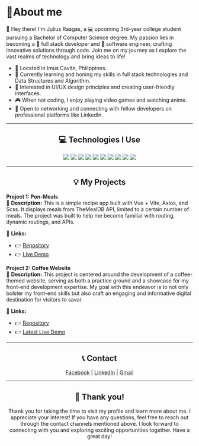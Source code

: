 <h1 align="left">📝About me</h1>
<p align="left">👋 Hey there! I'm Julius Raagas, a 💻 upcoming 3rd-year college student pursuing a Bachelor of Computer Science degree. My passion lies in becoming a 🚀 full stack developer and 🌟 software engineer, crafting innovative solutions through code. Join me on my journey as I explore the vast realms of technology and bring ideas to life!</p>

- 📍 Located in Imus Cavite, Philippines.
- 🌱 Currently learning and honing my skills in full stack technologies and Data Structures and Algorithm.
- 🎨 Interested in UI/UX design principles and creating user-friendly interfaces.
- 🎮 When not coding, I enjoy playing video games and watching anime.
- 🤝 Open to networking and connecting with fellow developers on professional platforms like LinkedIn.

<hr>
<h2 align="center">💻 Technologies I Use</h2>
<div align="center">
  <img src="https://img.shields.io/badge/Bootstrap-563D7C?style=for-the-badge&logo=bootstrap&logoColor=white" />
  <img src="https://img.shields.io/badge/Sass-CC6699?style=for-the-badge&logo=sass&logoColor=white" />
  <img src="https://img.shields.io/badge/Vue.js-35495E?style=for-the-badge&logo=vuedotjs&logoColor=4FC08D" />
  <img src="https://img.shields.io/badge/Vite-B73BFE?style=for-the-badge&logo=vite&logoColor=FFD62E" />
  <img src="https://img.shields.io/badge/PHP-777BB4?style=for-the-badge&logo=php&logoColor=white" />
  <img src="https://img.shields.io/badge/Laravel-FF2D20?style=for-the-badge&logo=laravel&logoColor=white" />
  <img src="https://img.shields.io/badge/Node.js-339933?style=for-the-badge&logo=nodedotjs&logoColor=white" />
  <img src="https://img.shields.io/badge/Figma-F24E1E?style=for-the-badge&logo=figma&logoColor=white" />
  <img src="https://img.shields.io/badge/MySQL-005C84?style=for-the-badge&logo=mysql&logoColor=white" />
  <img src="https://img.shields.io/badge/Quasar-1976D2?style=for-the-badge&logo=quasar&logoColor=white" />
</div>
<hr>
<h2 align="center">💡 My Projects</h2>

**Project 1: Pon-Meals** <br>
📃 **Description:** This is a simple recipe app built with Vue + Vite, Axios, and Scss. It displays meals from TheMealDB API, limited to a certain number of meals. The project was built to help me become familiar with routing, dynamic routings, and APIs.
  
🔗 **Links:**
- 👉 [Repository](https://github.com/Jlscsr/pon-meals)
- 👉 [Live Demo](https://jlscsr.github.io/pon-meals/)

**Project 2: Coffee Website** <br>
📃 **Description:** This project is centered around the development of a coffee-themed website, serving as both a practice ground and a showcase for my front-end development expertise. My goal with this endeavor is to not only bolster my front-end skills but also craft an engaging and informative digital destination for visitors to savor.
  
🔗 **Links:**
- 👉 [Repository](https://github.com/Jlscsr/Coffee-Website)
- 👉 [Latest Live Demo](https://jlscsr.github.io/coffee-website-2022/)
<hr>
<h2 align="center">📞 Contact</h2>
<div align="center">
  <a href="https://www.facebook.com/Jlcsr11/" target="_blank">Facebook</a> |
  <a href="https://www.linkedin.com/in/julius-caesar-raagas-93b794276/" target="_blank">LinkedIn</a> |
  <a href="mailto:raagasjuliuscaesar@gmail.com" target="_blank">Gmail</a>
</div>
<hr>

<h2 align="center">🙏 Thank you!</h2>

<p align="center">
  Thank you for taking the time to visit my profile and learn more about me. I appreciate your interest! If you have any questions, feel free to reach out through the contact channels mentioned above. I look forward to connecting with you and exploring exciting opportunities together. Have a great day!
</p>
